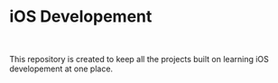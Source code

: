# iOS Developement
</br>
<p>This repository is created to keep all the projects built on learning iOS developement at one place.</p>
